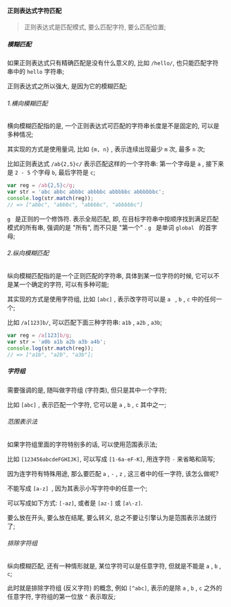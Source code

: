 #### 正则表达式字符匹配
> 正则表达式是匹配模式, 要么匹配字符, 要么匹配位置;


##### 模糊匹配
如果正则表达式只有精确匹配是没有什么意义的, 比如 `/hello/`, 也只能匹配字符串中的 `hello` 字符串;

正则表达式之所以强大, 是因为它的模糊匹配;

###### 1.横向模糊匹配
横向模糊匹配指的是, 一个正则表达式可匹配的字符串长度是不是固定的, 可以是多种情况;

其实现的方式是使用量词, 比如  `{m, n}` , 表示连续出现最少 `m` 次, 最多 `n` 次;

比如正则表达式 `/ab{2,5}c/` 表示匹配这样的一个字符串: 第一个字母是 `a` , 接下来是 `2 - 5` 个字母 `b`, 最后字符是 `c`;

`````javascript
var reg = /ab{2,5}c/g;
var str = 'abc abbc abbbc abbbbc abbbbbc abbbbbbc';
console.log(str.match(reg));
// => ["abbc", "abbbc", "abbbbc", "abbbbbc"]
`````

`g ` 是正则的一个修饰符. 表示全局匹配, 即, 在目标字符串中按顺序找到满足匹配模式的所有串, 强调的是 "所有", 而不只是  "第一个" . `g ` 是单词 `global ` 的首字母;

###### 2.纵向模糊匹配
纵向模糊匹配指的是一个正则匹配的字符串, 具体到某一位字符的时候, 它可以不是某一个确定的字符, 可以有多种可能;

其实现的方式是使用字符组, 比如 `[abc]` , 表示改字符可以是 `a ` , `b` , `c` 中的任何一个;

比如 `/a[123]b/`, 可以匹配下面三种字符串: `a1b` , `a2b` , `a3b`;

`````javascript
var reg = /a[123]b/g;
var str = 'a0b a1b a2b a3b a4b';
console.log(str.match(reg));
// => ["a1b", "a2b", "a3b"];
`````

##### 字符组
需要强调的是, 随叫做字符组 (字符类), 但只是其中一个字符;

比如 `[abc]` , 表示匹配一个字符, 它可以是 `a` , `b` , `c` 其中之一;

###### 范围表示法
如果字符组里面的字符特别多的话, 可以使用范围表示法;

比如 `[123456abcdeFGHIJK]`, 可以写成 `[1-6a-eF-K]`, 用连字符 `-` 来省略和简写;

因为连字符有特殊用途, 那么要匹配 `a` , `-` , `z` , 这三者中的任一字符, 该怎么做呢?

不能写成 `[a-z] `, 因为其表示小写字符中的任意一个;

可以写成如下方式: `[-az]`, 或者是 `[az-]` 或 `[a\-z]`.

要么放在开头, 要么放在结尾, 要么转义, 总之不要让引擎认为是范围表示法就行了;

###### 排除字符组
纵向模糊匹配, 还有一种情形就是, 某位字符可以是任意字符, 但就是不能是 `a` , `b` , `c`;

此时就是排除字符组 (反义字符) 的概念, 例如 `[^abc]`, 表示的是除 `a` , `b` , `c` 之外的任意字符, 字符组的第一位放 `^` 表示取反;

###### 









